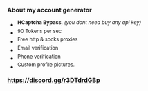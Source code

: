 **About my account generator**

* <sup>**HCaptcha Bypass**, *(you dont need buy any api key)*
* <sup>90 Tokens per sec
* <sup>Free http & socks proxies
* <sup>Email verification
* <sup>Phone verification
* <sup>Custom profile pictures.

**https://discord.gg/r3DTdrdGBp**
